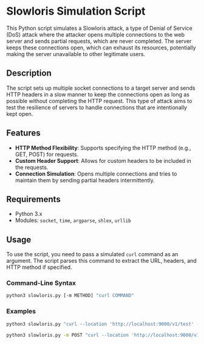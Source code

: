 # Slowloris Simulation Script

This Python script simulates a Slowloris attack, a type of Denial of Service (DoS) attack where the attacker opens multiple connections to the web server and sends partial requests, which are never completed. The server keeps these connections open, which can exhaust its resources, potentially making the server unavailable to other legitimate users.

## Description

The script sets up multiple socket connections to a target server and sends HTTP headers in a slow manner to keep the connections open as long as possible without completing the HTTP request. This type of attack aims to test the resilience of servers to handle connections that are intentionally kept open.

## Features

- **HTTP Method Flexibility**: Supports specifying the HTTP method (e.g., GET, POST) for requests.
- **Custom Header Support**: Allows for custom headers to be included in the requests.
- **Connection Simulation**: Opens multiple connections and tries to maintain them by sending partial headers intermittently.

## Requirements

- Python 3.x
- Modules: `socket`, `time`, `argparse`, `shlex`, `urllib`

## Usage

To use the script, you need to pass a simulated `curl` command as an argument. The script parses this command to extract the URL, headers, and HTTP method if specified.

### Command-Line Syntax

```bash
python3 slowloris.py [-m METHOD] "curl COMMAND"
```

### Examples
```bash
python3 slowloris.py "curl --location 'http://localhost:9000/v1/test' --header 'X-App-Id: x-app'"
```
```bash
python3 slowloris.py -m POST "curl --location 'http://localhost:9000/v1/test' --header 'X-App-Id: x-app'"
```